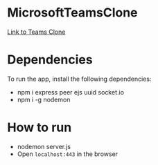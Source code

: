 # MicrosoftTeamsClone
 
[Link to Teams Clone](https://soggycake0312.herokuapp.com)


# Dependencies
To run the app, install the following dependencies:
* npm i express peer ejs uuid socket.io
* npm i -g nodemon

# How to run
* nodemon server.js
* Open `localhost:443` in the browser
